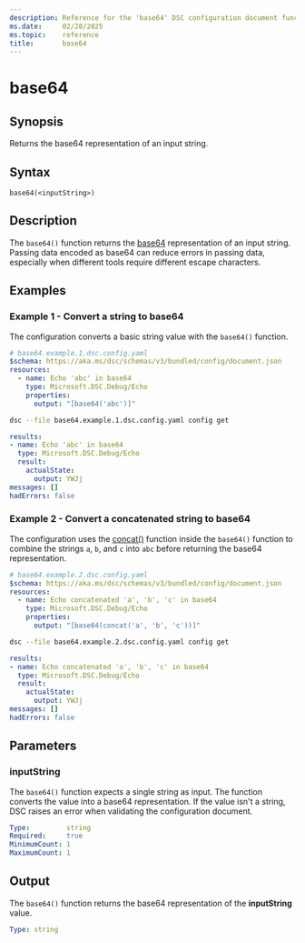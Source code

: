 ```yaml
---
description: Reference for the 'base64' DSC configuration document function
ms.date:     02/28/2025
ms.topic:    reference
title:       base64
---
```


# base64

## Synopsis

Returns the base64 representation of an input string.

## Syntax

```Syntax
base64(<inputString>)
```

## Description

The `base64()` function returns the [base64][01] representation of an input string. Passing data
encoded as base64 can reduce errors in passing data, especially when different tools require
different escape characters.

## Examples

### Example 1 - Convert a string to base64

The configuration converts a basic string value with the `base64()` function.

```yaml
# base64.example.1.dsc.config.yaml
$schema: https://aka.ms/dsc/schemas/v3/bundled/config/document.json
resources:
  - name: Echo 'abc' in base64
    type: Microsoft.DSC.Debug/Echo
    properties:
      output: "[base64('abc')]"
```

```bash
dsc --file base64.example.1.dsc.config.yaml config get
```

```yaml
results:
- name: Echo 'abc' in base64
  type: Microsoft.DSC.Debug/Echo
  result:
    actualState:
      output: YWJj
messages: []
hadErrors: false
```

### Example 2 - Convert a concatenated string to base64

The configuration uses the [concat()][02] function inside the `base64()` function to combine the
strings `a`, `b`, and `c` into `abc` before returning the base64 representation.

```yaml
# base64.example.2.dsc.config.yaml
$schema: https://aka.ms/dsc/schemas/v3/bundled/config/document.json
resources:
  - name: Echo concatenated 'a', 'b', 'c' in base64
    type: Microsoft.DSC.Debug/Echo
    properties:
      output: "[base64(concat('a', 'b', 'c'))]"
```

```bash
dsc --file base64.example.2.dsc.config.yaml config get
```

```yaml
results:
- name: Echo concatenated 'a', 'b', 'c' in base64
  type: Microsoft.DSC.Debug/Echo
  result:
    actualState:
      output: YWJj
messages: []
hadErrors: false
```

## Parameters

### inputString

The `base64()` function expects a single string as input. The function converts the value into a
base64 representation. If the value isn't a string, DSC raises an error when validating the
configuration document.

```yaml
Type:         string
Required:     true
MinimumCount: 1
MaximumCount: 1
```

## Output

The `base64()` function returns the base64 representation of the **inputString** value.

```yaml
Type: string
```

<!-- Link reference definitions -->
[01]: https://en.wikipedia.org/wiki/Base64
[02]: concat.md
